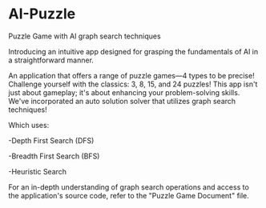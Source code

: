 # AI-Puzzle
Puzzle Game with AI graph search techniques

Introducing an intuitive app designed for grasping the fundamentals of AI in a straightforward manner.

An application that offers a range of puzzle games—4 types to be precise! Challenge yourself with the classics: 3, 8, 15, and 24 puzzles!
This app isn't just about gameplay; it's about enhancing your problem-solving skills. We've incorporated an auto solution solver that utilizes graph search techniques! 

Which uses:

-Depth First Search (DFS)

-Breadth First Search (BFS)

-Heuristic Search

For an in-depth understanding of graph search operations and access to the application's source code, refer to the "Puzzle Game Document" file.
